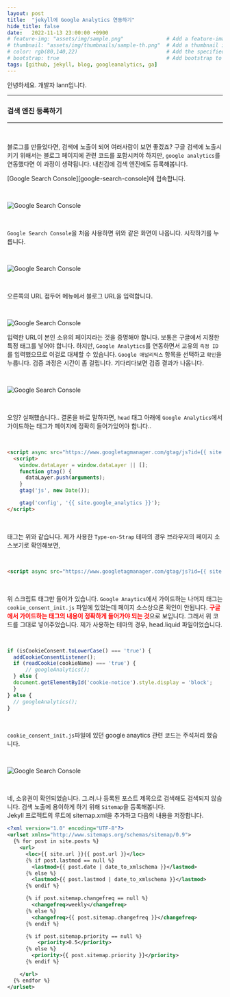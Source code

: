 ```yaml
---
layout: post
title:  "jekyll에 Google Analytics 연동하기"
hide_title: false
date:   2022-11-13 23:00:00 +0900
# feature-img: "assets/img/sample.png"              # Add a feature-image to the post
# thumbnail: "assets/img/thumbnails/sample-th.png"  # Add a thumbnail image on blog view
# color: rgb(80,140,22)                             # Add the specified color as feature image, and change link colors in post
# bootstrap: true                                   # Add bootstrap to the page
tags: [github, jekyll, blog, googleanalytics, ga]
---
```



안녕하세요. 개발자 Iann입니다.

---
### 검색 엔진 등록하기
---

<br>

블로그를 만들었다면, 검색에 노출이 되어 여러사람이 보면 좋겠죠? 구글 검색에 노출시키기 위해서는 블로그 페이지에 관련 코드를 포함시켜야 하지만, `google analytics`를 연동했다면 이 과정이 생략됩니다. 내친김에 검색 엔진에도 등록해봅니다.

[Google Search Console][google-search-console]에 접속합니다.

<br>

![Google Search Console](/assets/images/2022/11/google_search_console_1.png)

<br>

`Google Search Console`을 처음 사용하면 위와 같은 화면이 나옵니다. 시작하기를 누릅니다.

<br>

![Google Search Console](/assets/images/2022/11/google_search_console_2.png)

<br>

오른쪽의 URL 접두어 메뉴에서 블로그 URL을 입력합니다.

<br>

![Google Search Console](/assets/images/2022/11/google_search_console_3.png)

입력한 URL이 본인 소유의 페이지라는 것을 증명해야 합니다. 보통은 구글에서 지정한 특정 태그를 넣어야 합니다. 하지만, `Google Analytics`를 연동하면서 고유의 `측정 ID`를 입력했으므로 이걸로 대체할 수 있습니다. `Google 애널리틱스` 항목을 선택하고 `확인`을 누릅니다. 검증 과정은 시간이 좀 걸립니다. 기다리다보면 검증 결과가 나옵니다.

<br> 

![Google Search Console](/assets/images/2022/11/google_search_console_4.png)

<br>

오잉? 실패했습니다.. 결론을 바로 말하자면, `head` 태그 아래에 `Google Analytics`에서 가이드하는 태그가 페이지에 정확히 들어가있어야 합니다..

<br>

```html
<script async src="https://www.googletagmanager.com/gtag/js?id={{ site.google_analytics }}"></script>
  <script>
    window.dataLayer = window.dataLayer || [];
    function gtag() {
      dataLayer.push(arguments);
    }
    gtag('js', new Date());

    gtag('config', '{{ site.google_analytics }}');
</script>
```

<br>

태그는 위와 같습니다. 제가 사용한 `Type-on-Strap` 테마의 경우 브라우저의 페이지 소스보기로 확인해보면,

<br>

```html
<script async src="https://www.googletagmanager.com/gtag/js?id={{ site.google_analytics }}"></script>
```

<br>

위 스크립트 태그만 들어가 있습니다. `Google Anaytics`에서 가이드하는 나머지 태그는 `cookie_consent_init.js` 파일에 있었는데 페이지 소스상으론 확인이 안됩니다. <font color="#ff0000"><b>구글에서 가이드하는 태그의 내용이 정확하게 들어가야 되는 것</b></font>으로 보입니다. 그래서 위 코드를 그대로 넣어주었습니다. 제가 사용하는 테마의 경우, head.liquid 파일이었습니다.

<br>

```javascript
if (isCookieConsent.toLowerCase() === 'true') {
  addCookieConsentListener();
  if (readCookie(cookieName) === 'true') {
      // googleAnalytics();
  } else {
  document.getElementById('cookie-notice').style.display = 'block';
  }
} else {
  // googleAnalytics();
}
```

<br>

`cookie_consent_init.js`파일에 있던 google anaytics 관련 코드는 주석처리 했습니다.

<br>

![Google Search Console](/assets/images/2022/11/google_search_console_5.png)

<br>

네, 소유권이 확인되었습니다. 그.러.나 등록된 포스트 제목으로 검색해도 검색되지 않습니다. 검색 노출에 용이하게 하기 위해 `Sitemap`을 등록해봅니다.
<br>
Jekyll 프로젝트의 루트에 sitemap.xml을 추가하고 다음의 내용을 저장합니다.

```xml
<?xml version="1.0" encoding="UTF-8"?>
<urlset xmlns="http://www.sitemaps.org/schemas/sitemap/0.9">
  {% for post in site.posts %}
    <url>
      <loc>{{ site.url }}{{ post.url }}</loc>
      {% if post.lastmod == null %}
        <lastmod>{{ post.date | date_to_xmlschema }}</lastmod>
      {% else %}
        <lastmod>{{ post.lastmod | date_to_xmlschema }}</lastmod>
      {% endif %}

      {% if post.sitemap.changefreq == null %}
        <changefreq>weekly</changefreq>
      {% else %}
        <changefreq>{{ post.sitemap.changefreq }}</changefreq>
      {% endif %}

      {% if post.sitemap.priority == null %}
          <priority>0.5</priority>
      {% else %}
        <priority>{{ post.sitemap.priority }}</priority>
      {% endif %}

    </url>
  {% endfor %}
</urlset>
```